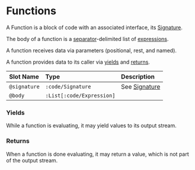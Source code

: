 # Functions

A Function is a block of code with an associated interface, its [Signature](../function/signature.md).

The body of a function is a [separator](../syntax/untitled.md#separator)-delimited list of [expressions](../syntax/phase-2-expanding/expressions.md).

A function receives data via parameters \(positional, rest, and named\).

A function provides data to its caller via [yields](functions.md#yields) and [returns](functions.md#returns).

| Slot Name | Type | Description |
| :--- | :--- | :--- |
| `@signature` | `:code/Signature` | See [Signature](../function/signature.md) |
| `@body` | `:List[:code/Expression]` |  |

### Yields

While a function is evaluating, it may yield values to its output stream.

### Returns

When a function is done evaluating, it may return a value, which is not part of the output stream.

